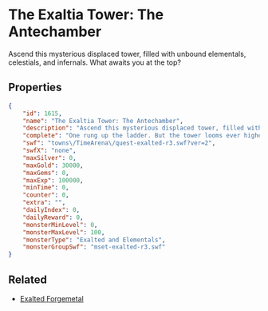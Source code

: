 # The Exaltia Tower: The Antechamber

Ascend this mysterious displaced tower, filled with unbound elementals, celestials, and infernals. What awaits you at the top?

## Properties

```json
{
    "id": 1615,
    "name": "The Exaltia Tower: The Antechamber",
    "description": "Ascend this mysterious displaced tower, filled with unbound elementals, celestials, and infernals. What awaits you at the top?",
    "complete": "One rung up the ladder. But the tower looms ever higher.",
    "swf": "towns\/TimeArena\/quest-exalted-r3.swf?ver=2",
    "swfX": "none",
    "maxSilver": 0,
    "maxGold": 30000,
    "maxGems": 0,
    "maxExp": 100000,
    "minTime": 0,
    "counter": 0,
    "extra": "",
    "dailyIndex": 0,
    "dailyReward": 0,
    "monsterMinLevel": 0,
    "monsterMaxLevel": 100,
    "monsterType": "Exalted and Elementals",
    "monsterGroupSwf": "mset-exalted-r3.swf"
}
```

## Related

- [Exalted Forgemetal](../items/18720-exalted-forgemetal.md)

